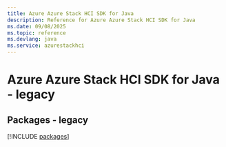 ```yaml
---
title: Azure Azure Stack HCI SDK for Java
description: Reference for Azure Azure Stack HCI SDK for Java
ms.date: 09/08/2025
ms.topic: reference
ms.devlang: java
ms.service: azurestackhci
---
```

# Azure Azure Stack HCI SDK for Java - legacy
## Packages - legacy
[!INCLUDE [packages](azure-stack-hci-index.md)]